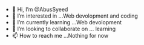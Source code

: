 - 👋 Hi, I’m @AbusSyeed
- 👀 I’m interested in ...Web devolopment and coding
- 🌱 I’m currently learning ...Web devolopment
- 💞️ I’m looking to collaborate on ... learning
- 📫 How to reach me ...Nothing for now

<!---
AbusSyeed/AbusSyeed is a ✨ special ✨ repository because its `README.md` (this file) appears on your GitHub profile.
You can click the Preview link to take a look at your changes.
--->
